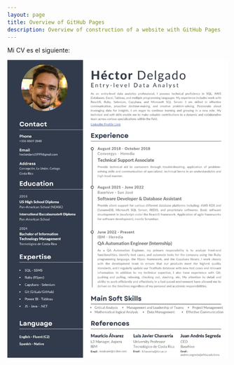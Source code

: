 ```yaml
---
layout: page
title: Overview of GitHub Pages
description: Overview of construction of a website with GitHub Pages
---
```

Mi CV es el siguiente:

![CV](assets/cv.jpg)